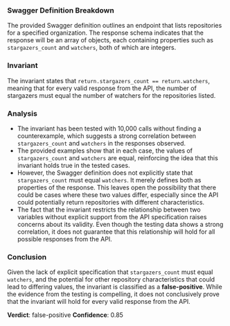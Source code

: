 ### Swagger Definition Breakdown
The provided Swagger definition outlines an endpoint that lists repositories for a specified organization. The response schema indicates that the response will be an array of objects, each containing properties such as `stargazers_count` and `watchers`, both of which are integers.

### Invariant
The invariant states that `return.stargazers_count == return.watchers`, meaning that for every valid response from the API, the number of stargazers must equal the number of watchers for the repositories listed.

### Analysis
- The invariant has been tested with 10,000 calls without finding a counterexample, which suggests a strong correlation between `stargazers_count` and `watchers` in the responses observed.
- The provided examples show that in each case, the values of `stargazers_count` and `watchers` are equal, reinforcing the idea that this invariant holds true in the tested cases.
- However, the Swagger definition does not explicitly state that `stargazers_count` must equal `watchers`. It merely defines both as properties of the response. This leaves open the possibility that there could be cases where these two values differ, especially since the API could potentially return repositories with different characteristics.
- The fact that the invariant restricts the relationship between two variables without explicit support from the API specification raises concerns about its validity. Even though the testing data shows a strong correlation, it does not guarantee that this relationship will hold for all possible responses from the API.

### Conclusion
Given the lack of explicit specification that `stargazers_count` must equal `watchers`, and the potential for other repository characteristics that could lead to differing values, the invariant is classified as a **false-positive**. While the evidence from the testing is compelling, it does not conclusively prove that the invariant will hold for every valid response from the API. 

**Verdict**: false-positive
**Confidence**: 0.85
